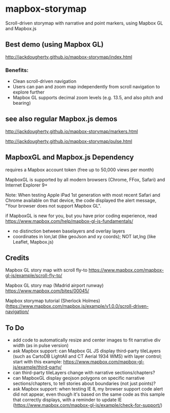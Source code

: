 # mapbox-storymap
Scroll-driven storymap with narrative and point markers, using Mapbox GL and Mapbox.js

## Best demo (using Mapbox GL)
http://jackdougherty.github.io/mapbox-storymap/index.html

### Benefits:
- Clean scroll-driven navigation
- Users can pan and zoom map independently from scroll navigation to explore further
- Mapbox GL supports decimal zoom levels (e.g. 13.5, and also pitch and bearing)

## see also regular Mapbox.js demos
http://jackdougherty.github.io/mapbox-storymap/markers.html

http://jackdougherty.github.io/mapbox-storymap/pulse.html

## MapboxGL and Mapbox.js Dependency
requires a Mapbox account token (free up to 50,000 views per month)

MapboxGL is supported by all modern browsers (Chrome, FFox, Safari) and Internet Explorer 9+

Note: When testing Apple iPad 1st generation with most recent Safari and Chrome available on that device, the code displayed the alert message, "Your browser does not support Mapbox GL".

if MapboxGL is new for you, but you have prior coding experience, read https://www.mapbox.com/help/mapbox-gl-js-fundamentals/
- no distinction between baselayers and overlay layers
- coordinates in lon,lat (like geoJson and xy coords); NOT lat,lng (like Leaflet, Mapbox.js)

## Credits
Mapbox GL story map with scroll fly-to https://www.mapbox.com/mapbox-gl-js/example/scroll-fly-to/

Mapbox GL story map (Madrid airport runway) https://www.mapbox.com/bites/00045/

Mapbox storymap tutorial (Sherlock Holmes) (https://www.mapbox.com/mapbox.js/example/v1.0.0/scroll-driven-navigation/

## To Do
- add code to automatically resize and center images to fit narrative div width (as in pulse version)
- ask Mapbox support: can Mapbox GL JS  display third-party tileLayers (such as CartoDB LightAll and CT Aerial 1934 WMS) with layer control; start with this example: https://www.mapbox.com/mapbox-gl-js/example/third-party/
- can third-party tileLayers change with narrative sections/chapters?
- can MapboxGL display geojson polygons on specific narrative sections/chapters, to tell stories about boundaries (not just points)?
- ask Mapbox support: when testing IE 8, my browser support code alert did not appear, even though it's based on the same code as this sample that correctly displays, with a reminder to update IE (https://www.mapbox.com/mapbox-gl-js/example/check-for-support/)
